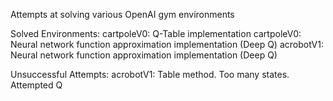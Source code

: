 Attempts at solving various OpenAI gym environments

Solved Environments:
cartpoleV0: Q-Table implementation
cartpoleV0: Neural network function approximation implementation (Deep Q)
acrobotV1: Neural network function approximation implementation (Deep Q)

Unsuccessful Attempts:
acrobotV1: Table method. Too many states. Attempted Q
